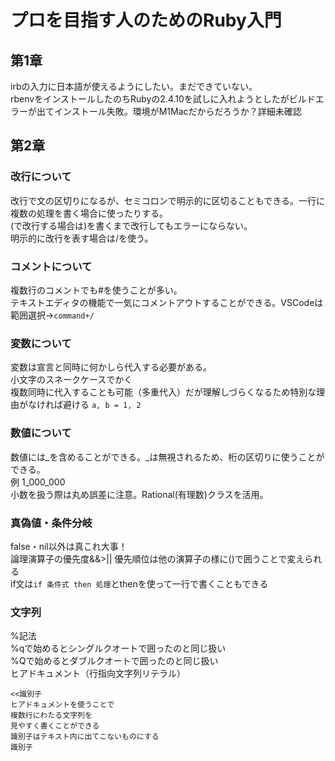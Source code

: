 # プロを目指す人のためのRuby入門
## 第1章
irbの入力に日本語が使えるようにしたい。まだできていない。  
rbenvをインストールしたのちRubyの2.4.10を試しに入れようとしたがビルドエラーが出てインストール失敗。環境がM1Macだからだろうか？詳細未確認
## 第2章
### 改行について
改行で文の区切りになるが、セミコロンで明示的に区切ることもできる。一行に複数の処理を書く場合に使ったりする。  
(で改行する場合は)を書くまで改行してもエラーにならない。  
明示的に改行を表す場合は/を使う。
### コメントについて
複数行のコメントでも#を使うことが多い。  
テキストエディタの機能で一気にコメントアウトすることができる。VSCodeは範囲選択→`command+/`
### 変数について
変数は宣言と同時に何かしら代入する必要がある。  
小文字のスネークケースでかく  
複数同時に代入することも可能（多重代入）だが理解しづらくなるため特別な理由がなければ避ける `a, b = 1, 2`
### 数値について
数値には_を含めることができる。_は無視されるため、桁の区切りに使うことができる。  
例 1_000_000  
小数を扱う際は丸め誤差に注意。Rational(有理数)クラスを活用。  
### 真偽値・条件分岐
false・nil以外は真これ大事！  
論理演算子の優先度&&>||
優先順位は他の演算子の様に()で囲うことで変えられる  
if文は`if 条件式 then 処理`とthenを使って一行で書くこともできる
### 文字列
%記法  
%qで始めるとシングルクオートで囲ったのと同じ扱い  
%Qで始めるとダブルクオートで囲ったのと同じ扱い  
ヒアドキュメント（行指向文字列リテラル）  
```
<<識別子
ヒアドキュメントを使うことで
複数行にわたる文字列を
見やすく書くことができる
識別子はテキスト内に出てこないものにする
識別子
```
